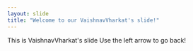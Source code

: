 ```yaml
---
layout: slide
title: "Welcome to our VaishnavVharkat's slide!"
---
```

This is VaishnavVharkat's slide
Use the left arrow to go back!
